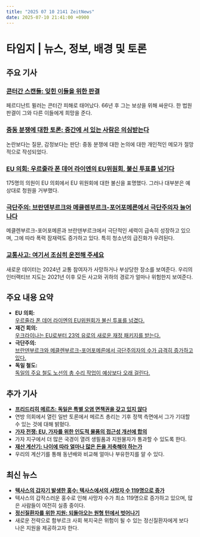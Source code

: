 ```yaml
---
title: "2025 07 10 2141 ZeitNews"
date: 2025-07-10 21:41:00 +0900
---
```


# 타임지 | 뉴스, 정보, 배경 및 토론

## 주요 기사

### [콘터간 스캔들: 잊힌 이들을 위한 판결](https://www.zeit.de/gesundheit/2025-07/contergan-skandal-entschaedigung-geschaedigte-zahlungen-gericht)  
페르디난트 뮐러는 콘터간 피해로 태어났다. 66년 후 그는 보상을 위해 싸운다. 한 법원 판결이 그와 다른 이들에게 희망을 준다.  

### [중동 분쟁에 대한 토론: 중간에 서 있는 사람은 의심받는다](https://www.zeit.de/2025/29/debatte-nahostkonflikt-israel-gazastreifen-humanitaere-lage)  
논란보다는 질문, 감정보다는 판단: 중동 분쟁에 대한 논의에 대한 개인적인 메모가 절망적으로 작성되었다.  

### [EU 의회: 우르줄라 폰 데어 라이엔의 EU위원회, 불신 투표를 넘기다](https://www.zeit.de/politik/ausland/2025-07/eu-kommission-von-ursula-von-der-leyen-uebersteht-misstrauensvotum)  
175명의 의원이 EU 의회에서 EU 위원회에 대한 불신을 표명했다. 그러나 대부분은 예상대로 청원을 거부했다.  

### [극단주의: 브란덴부르크와 메클렌부르크-포어포메른에서 극단주의자 늘어나다](https://www.zeit.de/gesellschaft/2025-07/rechtsextremismus-brandenburg-mecklenburg-vorpommern-verfassungsschutz-gewalt)  
메클렌부르크-포어포메른과 브란덴부르크에서 극단적인 세력이 급속히 성장하고 있으며, 그에 따라 폭력 잠재력도 증가하고 있다. 특히 청소년의 급진화가 우려된다.  

### [교통사고: 여기서 조심히 운전해 주세요](https://www.zeit.de/mobilitaet/2025-07/verkehrsunfaelle-strassenverkehr-routen-karte-daten)  
새로운 데이터는 2024년 교통 참여자가 사망하거나 부상당한 장소를 보여준다. 우리의 인터랙티브 지도는 2021년 이후 모든 사고와 귀하의 경로가 얼마나 위험한지 보여준다.  

## 주요 내용 요약  
- **EU 의회:**  
[우르줄라 폰 데어 라이엔의 EU위원회가 불신 투표를 넘겼다.](https://www.zeit.de/politik/ausland/2025-07/eu-kommission-von-ursula-von-der-leyen-uebersteht-misstrauensvotum)  
- **재건 회의:**  
[우크라이나는 EU로부터 23억 유로의 새로운 재정 패키지를 받는다.](https://www.zeit.de/politik/ausland/2025-07/ukraine-wiederaufbau-konferenz-rom-hilfspaket-merz-trump)  
- **극단주의:**  
[브란덴부르크와 메클렌부르크-포어포메른에서 극단주의자의 수가 급격히 증가하고 있다.](https://www.zeit.de/gesellschaft/2025-07/rechtsextremismus-brandenburg-mecklenburg-vorpommern-verfassungsschutz-gewalt)  
- **독일 철도:**  
[독일의 주요 철도 노선의 총 수리 작업이 예상보다 오래 걸린다.](https://www.zeit.de/mobilitaet/2025-07/deutsche-bahn-generalsanierung-dauer-laenger)  

## 추가 기사  
- **[프리드리히 메르츠: 독일은 특별 오염 면책권을 갖고 있지 않다](https://www.zeit.de/politik/deutschland/2025-07/friedrich-merz-generaldebatte-bundestag-klimapolitik-5vor8)**  
 - 연방 의회에서 열린 일반 토론에서 메르츠 총리는 기후 정책 측면에서 그가 기대할 수 있는 것에 대해 밝혔다.  
- **[가자 전쟁: EU, 가자를 위한 인도적 물품의 접근성 개선에 합의](https://www.zeit.de/politik/ausland/2025-06/krieg-gaza-israel-liveblog)**  
 - 가자 지구에서 더 많은 국경이 열려 생필품과 지원물자가 통과할 수 있도록 한다.  
- **[재산 계산기: 나이에 따라 얼마나 많은 돈을 저축해야 하는가](https://www.zeit.de/geld/2025-07/vermoegen-sparen-alter-vergleich-verteilung)**  
 - 우리의 계산기를 통해 동년배와 비교해 얼마나 부유한지를 알 수 있다.  

## 최신 뉴스  
- **[텍사스의 갑자기 발생한 홍수: 텍사스에서의 사망자 수 119명으로 증가](https://www.zeit.de/gesellschaft/zeitgeschehen/2025-07/texas-sturzflut-todesopfer-new-mexiko)**  
 - 텍사스의 갑작스러운 홍수로 인해 사망자 수가 최소 119명으로 증가하고 있으며, 많은 사람들이 여전히 실종 중이다.  
- **[정신질환자를 위한 지원: 되돌아오는 원형 턴에서 벗어나기](https://www.zeit.de/hamburg/2025-07/hilfe-psychisch-kranke-menschen-praevention-hamburg)**  
 - 새로운 전략으로 함부르크 사회 복지국은 위험이 될 수 있는 정신질환자에게 보다 나은 지원을 제공하고자 한다.